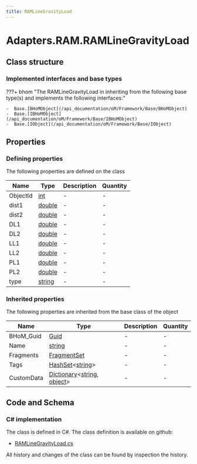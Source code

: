 ```yaml
---
title: RAMLineGravityLoad
---
```


# Adapters.RAM.RAMLineGravityLoad



## Class structure

### Implemented interfaces and base types

???+ bhom "The RAMLineGravityLoad in inheriting from the following base type(s) and implements the following interfaces:"

    -  Base.[BHoMObject](/api_documentation/oM/Framework/Base/BHoMObject)
    -  Base.[IBHoMObject](/api_documentation/oM/Framework/Base/IBHoMObject)
    -  Base.[IObject](/api_documentation/oM/Framework/Base/IObject)


## Properties



### Defining properties

The following properties are defined on the class

| Name             | Type             | Description      | Quantity         |
|------------------|------------------|------------------|------------------|
| ObjectId | [int](https://learn.microsoft.com/en-us/dotnet/api/System.Int32?view=netstandard-2.0) | - | - |
| dist1 | [double](https://learn.microsoft.com/en-us/dotnet/api/System.Double?view=netstandard-2.0) | - | - |
| dist2 | [double](https://learn.microsoft.com/en-us/dotnet/api/System.Double?view=netstandard-2.0) | - | - |
| DL1 | [double](https://learn.microsoft.com/en-us/dotnet/api/System.Double?view=netstandard-2.0) | - | - |
| DL2 | [double](https://learn.microsoft.com/en-us/dotnet/api/System.Double?view=netstandard-2.0) | - | - |
| LL1 | [double](https://learn.microsoft.com/en-us/dotnet/api/System.Double?view=netstandard-2.0) | - | - |
| LL2 | [double](https://learn.microsoft.com/en-us/dotnet/api/System.Double?view=netstandard-2.0) | - | - |
| PL1 | [double](https://learn.microsoft.com/en-us/dotnet/api/System.Double?view=netstandard-2.0) | - | - |
| PL2 | [double](https://learn.microsoft.com/en-us/dotnet/api/System.Double?view=netstandard-2.0) | - | - |
| type | [string](https://learn.microsoft.com/en-us/dotnet/api/System.String?view=netstandard-2.0) | - | - |


### Inherited properties
The following properties are inherited from the base class of the object

| Name             | Type             | Description      | Quantity         |
|------------------|------------------|------------------|------------------|
| BHoM_Guid | [Guid](https://learn.microsoft.com/en-us/dotnet/api/System.Guid?view=netstandard-2.0) | - | - |
| Name | [string](https://learn.microsoft.com/en-us/dotnet/api/System.String?view=netstandard-2.0) | - | - |
| Fragments | [FragmentSet](/api_documentation/oM/Framework/Base/FragmentSet) | - | - |
| Tags | [HashSet](https://learn.microsoft.com/en-us/dotnet/api/System.Collections.Generic.HashSet-1?view=netstandard-2.0)&lt;[string](https://learn.microsoft.com/en-us/dotnet/api/System.String?view=netstandard-2.0)&gt; | - | - |
| CustomData | [Dictionary](https://learn.microsoft.com/en-us/dotnet/api/System.Collections.Generic.Dictionary-2?view=netstandard-2.0)&lt;[string](https://learn.microsoft.com/en-us/dotnet/api/System.String?view=netstandard-2.0), [object](https://learn.microsoft.com/en-us/dotnet/api/System.Object?view=netstandard-2.0)&gt; | - | - |


## Code and Schema

### C# implementation

The class is defined in C#. The class definition is available on github:

- [RAMLineGravityLoad.cs](https://github.com/BHoM/RAM_Toolkit/blob/develop/RAM_oM/Results/RAMLineGravityLoad.cs)

All history and changes of the class can be found by inspection the history.
